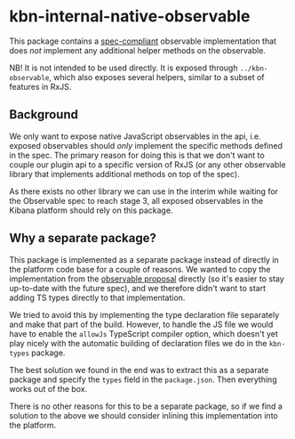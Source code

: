 # kbn-internal-native-observable

This package contains a [spec-compliant][spec] observable implementation that
does _not_ implement any additional helper methods on the observable.

NB! It is not intended to be used directly. It is exposed through
`../kbn-observable`, which also exposes several helpers, similar to a subset of
features in RxJS.

## Background

We only want to expose native JavaScript observables in the api, i.e. exposed
observables should _only_ implement the specific methods defined in the spec.
The primary reason for doing this is that we don't want to couple our plugin
api to a specific version of RxJS (or any other observable library that
implements additional methods on top of the spec).

As there exists no other library we can use in the interim while waiting for the
Observable spec to reach stage 3, all exposed observables in the Kibana platform
should rely on this package.

## Why a separate package?

This package is implemented as a separate package instead of directly in the
platform code base for a couple of reasons. We wanted to copy the
implementation from the [observable proposal][spec] directly (so it's easier to
stay up-to-date with the future spec), and we therefore didn't want to start
adding TS types directly to that implementation.

We tried to avoid this by implementing the type declaration file separately and
make that part of the build. However, to handle the JS file we would have to
enable the `allowJs` TypeScript compiler option, which doesn't yet play nicely
with the automatic building of declaration files we do in the `kbn-types`
package.

The best solution we found in the end was to extract this as a separate package
and specify the `types` field in the `package.json`. Then everything works out
of the box.

There is no other reasons for this to be a separate package, so if we find a
solution to the above we should consider inlining this implementation into the
platform.

[spec]: https://github.com/tc39/proposal-observable
